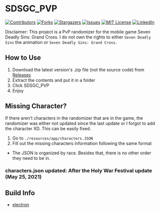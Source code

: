# SDSGC_PVP
[![Contributors][contributors-shield]][contributors-url]
[![Forks][forks-shield]][forks-url]
[![Stargazers][stars-shield]][stars-url]
[![Issues][issues-shield]][issues-url]
[![MIT License][license-shield]][license-url]
[![LinkedIn][linkedin-shield]][linkedin-url]

Disclaimer: This project is a PvP randomizer for the mobile game Seven Deadly Sins: Grand Cross. I do not own the rights to either ```Seven Deadly Sins``` the animation or 
```Seven Deadly Sins: Grand Cross```.
## How to Use
1. Download the latest version's .zip file (not the source code) from [Releases](https://github.com/bwhua/SDSGC_PVP/releases)
2. Extract the contents and put it in a folder
3. Click SDSGC_PVP
4. Enjoy

## Missing Character?
If there aren't characters in the randomizer that are in the game, the randomizer was either not updated since the last update or I forgot to add the character XD. This can be easily fixed.
1. Go to ```./resources/app/characters.JSON```
2. Fill out the missing characters information following the same format
  - The JSON is organized by race. Besides that, there is no other order they need to be in.
### characters.json updated: After the Holy War Festival update (May 25, 2021)

[contributors-shield]: https://img.shields.io/github/contributors/bwhua/SDSGC_PVP.svg?style=flat-square
[contributors-url]: https://github.com/bwhua/SDSGC_PVP/graphs/contributors
[forks-shield]: https://img.shields.io/github/forks/bwhua/SDSGC_PVP.svg?style=flat-square
[forks-url]: https://github.com/bwhua/SDSGC_PVP/network/members
[stars-shield]: https://img.shields.io/github/stars/bwhua/SDSGC_PVP.svg?style=flat-square
[stars-url]: https://github.com/bwhua/SDSGC_PVP/stargazers
[issues-shield]: https://img.shields.io/github/issues/bwhua/SDSGC_PVP.svg?style=flat-square
[issues-url]: https://github.com/bwhua/SDSGC_PVP/issues
[license-shield]: https://img.shields.io/github/license/bwhua/SDSGC_PVP.svg?style=flat-square
[license-url]: https://github.com/bwhua/SDSGC_PVP/blob/master/LICENSE.txt
[linkedin-shield]: https://img.shields.io/badge/-LinkedIn-black.svg?style=flat-square&logo=linkedin&colorB=555
[linkedin-url]: https://linkedin.com/in/bwhua

## Build Info
- [electron](https://www.electronjs.org/)
